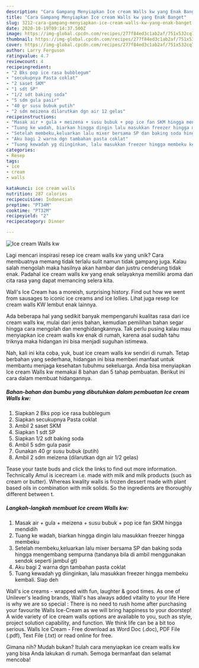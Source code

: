 ```yaml
---
description: "Cara Gampang Menyiapkan Ice cream Walls kw yang Enak Banget"
title: "Cara Gampang Menyiapkan Ice cream Walls kw yang Enak Banget"
slug: 3212-cara-gampang-menyiapkan-ice-cream-walls-kw-yang-enak-banget
date: 2020-10-19T09:14:37.500Z
image: https://img-global.cpcdn.com/recipes/277f84ed3c1ab2af/751x532cq70/ice-cream-walls-kw-foto-resep-utama.jpg
thumbnail: https://img-global.cpcdn.com/recipes/277f84ed3c1ab2af/751x532cq70/ice-cream-walls-kw-foto-resep-utama.jpg
cover: https://img-global.cpcdn.com/recipes/277f84ed3c1ab2af/751x532cq70/ice-cream-walls-kw-foto-resep-utama.jpg
author: Larry Ferguson
ratingvalue: 4.7
reviewcount: 4
recipeingredient:
- "2 Bks pop ice rasa bubblegum"
- "secukupnya Pasta coklat"
- "2 saset SKM"
- "1 sdt SP"
- "1/2 sdt baking soda"
- "5 sdm gula pasir"
- "40 gr susu bubuk putih"
- "2 sdm meizena dilarutkan dgn air 12 gelas"
recipeinstructions:
- "Masak air + gula + meizena + susu bubuk + pop ice fan SKM hingga mendidih"
- "Tuang ke wadah, biarkan hingga dingin lalu masukkan freezer hingga membeku"
- "Setelah membeku,keluarkan lalu mixer bersama SP dan baking soda hingga mengembang sempurna (tandanya bila di ambil menggunakan sendok seperti jambul gt)"
- "Aku bagi 2 warna dgn tambahan pasta coklat"
- "Tuang kewadah yg diinginkan, lalu masukkan freezer hingga membeku kembali. Siap deh"
categories:
- Resep
tags:
- ice
- cream
- walls

katakunci: ice cream walls 
nutrition: 287 calories
recipecuisine: Indonesian
preptime: "PT34M"
cooktime: "PT32M"
recipeyield: "2"
recipecategory: Dinner

---
```



![Ice cream Walls kw](https://img-global.cpcdn.com/recipes/277f84ed3c1ab2af/751x532cq70/ice-cream-walls-kw-foto-resep-utama.jpg)

Lagi mencari inspirasi resep ice cream walls kw yang unik? Cara membuatnya memang tidak terlalu sulit namun tidak gampang juga. Kalau salah mengolah maka hasilnya akan hambar dan justru cenderung tidak enak. Padahal ice cream walls kw yang enak selayaknya memiliki aroma dan cita rasa yang dapat memancing selera kita.

Wall&#39;s Ice Cream has a moreish, surprising history. Find out how we went from sausages to iconic ice creams and ice lollies. Lihat juga resep Ice cream walls KW lembut enak lainnya.

Ada beberapa hal yang sedikit banyak mempengaruhi kualitas rasa dari ice cream walls kw, mulai dari jenis bahan, kemudian pemilihan bahan segar hingga cara mengolah dan menghidangkannya. Tak perlu pusing kalau mau menyiapkan ice cream walls kw enak di rumah, karena asal sudah tahu triknya maka hidangan ini bisa menjadi suguhan istimewa.


Nah, kali ini kita coba, yuk, buat ice cream walls kw sendiri di rumah. Tetap berbahan yang sederhana, hidangan ini bisa memberi manfaat untuk membantu menjaga kesehatan tubuhmu sekeluarga. Anda bisa menyiapkan Ice cream Walls kw memakai 8 bahan dan 5 tahap pembuatan. Berikut ini cara dalam membuat hidangannya.

<!--inarticleads1-->

##### Bahan-bahan dan bumbu yang dibutuhkan dalam pembuatan Ice cream Walls kw:

1. Siapkan 2 Bks pop ice rasa bubblegum
1. Siapkan secukupnya Pasta coklat
1. Ambil 2 saset SKM
1. Siapkan 1 sdt SP
1. Siapkan 1/2 sdt baking soda
1. Ambil 5 sdm gula pasir
1. Gunakan 40 gr susu bubuk (putih)
1. Ambil 2 sdm meizena (dilarutkan dgn air 1/2 gelas)


Tease your taste buds and click the links to find out more information. Technically Amul is icecream i.e. made with milk and milk products (such as cream or butter). Whereas kwality walls is frozen dessert made with plant based oils in combination with milk solids. So the ingredients are thoroughly different between t. 

<!--inarticleads2-->

##### Langkah-langkah membuat Ice cream Walls kw:

1. Masak air + gula + meizena + susu bubuk + pop ice fan SKM hingga mendidih
1. Tuang ke wadah, biarkan hingga dingin lalu masukkan freezer hingga membeku
1. Setelah membeku,keluarkan lalu mixer bersama SP dan baking soda hingga mengembang sempurna (tandanya bila di ambil menggunakan sendok seperti jambul gt)
1. Aku bagi 2 warna dgn tambahan pasta coklat
1. Tuang kewadah yg diinginkan, lalu masukkan freezer hingga membeku kembali. Siap deh


Wall&#39;s ice creams - wrapped with fun, laughter &amp; good times. As one of Unilever&#39;s leading brands, Wall&#39;s has always added vitality to your life Here is why we are so special : There is no need to rush home after purchasing your favourite Walls Ice-Cream as we will bring happiness to your doorstep! A wide variety of ice cream walls options are available to you, such as style, project solution capability, and function. We think life can be a bit too serious. Walls Ice Cream - Free download as Word Doc (.doc), PDF File (.pdf), Text File (.txt) or read online for free. 

Gimana nih? Mudah bukan? Itulah cara menyiapkan ice cream walls kw yang bisa Anda lakukan di rumah. Semoga bermanfaat dan selamat mencoba!
